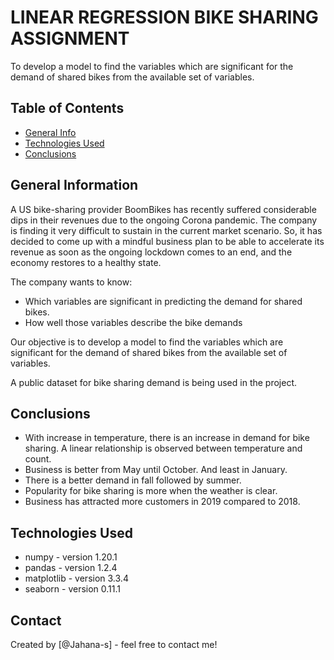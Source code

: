 # LINEAR REGRESSION BIKE SHARING ASSIGNMENT
To develop a model to find the variables which are significant for the demand of shared bikes from the available set of variables. 

## Table of Contents
* [General Info](#general-information)
* [Technologies Used](#technologies-used)
* [Conclusions](#conclusions)

## General Information

A US bike-sharing provider BoomBikes has recently suffered considerable dips in their revenues due to the ongoing Corona pandemic. The company is finding it very difficult to sustain in the current market scenario. So, it has decided to come up with a mindful business plan to be able to accelerate its revenue as soon as the ongoing lockdown comes to an end, and the economy restores to a healthy state. 

The company wants to know:

- Which variables are significant in predicting the demand for shared bikes.
- How well those variables describe the bike demands

Our objective is to develop a model to find the variables which are significant for the demand of shared bikes from the available set of variables. 

A public dataset for bike sharing demand is being used in the project.

## Conclusions
- With increase in temperature, there is an increase in demand for bike sharing. A linear relationship is observed between temperature and count. 
- Business is better from May until October. And least in January. 
- There is a better demand in fall followed by summer.
- Popularity for bike sharing is more when the weather is clear.
- Business has attracted more customers in 2019 compared to 2018. 

## Technologies Used
- numpy - version 1.20.1
- pandas - version 1.2.4
- matplotlib - version 3.3.4
- seaborn - version 0.11.1

## Contact
Created by [@Jahana-s] - feel free to contact me!

